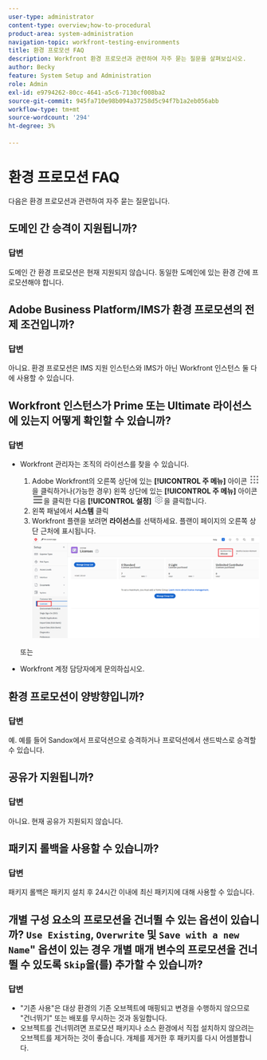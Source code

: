 ```yaml
---
user-type: administrator
content-type: overview;how-to-procedural
product-area: system-administration
navigation-topic: workfront-testing-environments
title: 환경 프로모션 FAQ
description: Workfront 환경 프로모션과 관련하여 자주 묻는 질문을 살펴보십시오.
author: Becky
feature: System Setup and Administration
role: Admin
exl-id: e9794262-80cc-4641-a5c6-7130cf008ba2
source-git-commit: 945fa710e98b094a37258d5c94f7b1a2eb056abb
workflow-type: tm+mt
source-wordcount: '294'
ht-degree: 3%

---
```


# 환경 프로모션 FAQ

다음은 환경 프로모션과 관련하여 자주 묻는 질문입니다.

## 도메인 간 승격이 지원됩니까?

### 답변

도메인 간 환경 프로모션은 현재 지원되지 않습니다. 동일한 도메인에 있는 환경 간에 프로모션해야 합니다.

## Adobe Business Platform/IMS가 환경 프로모션의 전제 조건입니까?

### 답변

아니요. 환경 프로모션은 IMS 지원 인스턴스와 IMS가 아닌 Workfront 인스턴스 둘 다에 사용할 수 있습니다.

## Workfront 인스턴스가 Prime 또는 Ultimate 라이선스에 있는지 어떻게 확인할 수 있습니까?

### 답변

* Workfront 관리자는 조직의 라이선스를 찾을 수 있습니다.

   1. Adobe Workfront의 오른쪽 상단에 있는 **[!UICONTROL 주 메뉴]** 아이콘 ![주 메뉴](/help/_includes/assets/main-menu-icon.png)을 클릭하거나(가능한 경우) 왼쪽 상단에 있는 **[!UICONTROL 주 메뉴]** 아이콘 ![주 메뉴](/help/_includes/assets/main-menu-icon-left-nav.png)을 클릭한 다음 **[!UICONTROL 설정]** ![설정 아이콘](/help/_includes/assets/gear-icon-setup.png)을 클릭합니다.
   1. 왼쪽 패널에서 **시스템** 클릭
   1. Workfront 플랜을 보려면 **라이선스**를 선택하세요.
플랜이 페이지의 오른쪽 상단 근처에 표시됩니다.
      ![계획 찾기](assets/locate-plan.png)

  또는
* Workfront 계정 담당자에게 문의하십시오.

## 환경 프로모션이 양방향입니까?

### 답변

예. 예를 들어 Sandox에서 프로덕션으로 승격하거나 프로덕션에서 샌드박스로 승격할 수 있습니다.

## 공유가 지원됩니까?

### 답변

아니요. 현재 공유가 지원되지 않습니다.

## 패키지 롤백을 사용할 수 있습니까?

### 답변

패키지 롤백은 패키지 설치 후 24시간 이내에 최신 패키지에 대해 사용할 수 있습니다.

## 개별 구성 요소의 프로모션을 건너뛸 수 있는 옵션이 있습니까? `Use Existing`, `Overwrite` 및 `Save with a new Name`&quot; 옵션이 있는 경우 개별 매개 변수의 프로모션을 건너뛸 수 있도록 `Skip`을(를) 추가할 수 있습니까?

### 답변

* &quot;기존 사용&quot;은 대상 환경의 기존 오브젝트에 매핑되고 변경을 수행하지 않으므로 &quot;건너뛰기&quot; 또는 배포를 무시하는 것과 동일합니다.
* 오브젝트를 건너뛰려면 프로모션 패키지나 소스 환경에서 직접 설치하지 않으려는 오브젝트를 제거하는 것이 좋습니다. 개체를 제거한 후 패키지를 다시 어셈블합니다.
